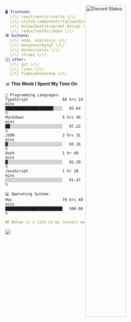 
<a href="https://discord.com/users/279302975371870218" target="_blank">
    <img width="50%" align="right" alt="Discord Status" src="https://lanyard.cnrad.dev/api/279302975371870218?bg=161B22&borderRadius=5px%205px%200%200&hideTimestamp=true&idleMessage=Just%20chillin%27%20at%20the%20moment&animated=true">
</a>

```yaml
🖥️ frontend: 
  \/\/ react/nextjs/svelte \/\/
  \/\/ styled-components/tailwind/mui/
  \/\/ bulma/bootstrap/ant-design \/\/
  \/\/ redux/toolkit/mobx \/\/
🛠 backend: 
  \/\/ node, expressjs \/\/
  \/\/ mongoose/mysql \/\/
  \/\/ docker/axios \/\/
  \/\/ strapi \/\/
👨‍💻 other: 
  \/\/ git \/\/ 
  \/\/ linux \/\/
  \/\/ figma/photoshop \/\/
```
<!--START_SECTION:waka-->
📊 **This Week I Spent My Time On** 

```text
💬 Programming Languages: 
TypeScript               68 hrs 14 mins      █████████████████████░░░░   85.64 % 
Markdown                 5 hrs 45 mins       ██░░░░░░░░░░░░░░░░░░░░░░░   07.22 % 
JSON                     2 hrs 31 mins       █░░░░░░░░░░░░░░░░░░░░░░░░   03.16 % 
Bash                     1 hr 49 mins        █░░░░░░░░░░░░░░░░░░░░░░░░   02.29 % 
JavaScript               1 hr 10 mins        ░░░░░░░░░░░░░░░░░░░░░░░░░   01.47 % 

💻 Operating System: 
Mac                      79 hrs 40 mins      █████████████████████████   100.00 % 
```


<!--END_SECTION:waka-->
```yaml
📭 Below is a link to my contact website 
```
<a href="https://mxns.xyz" target="_black"> <img src="https://img.shields.io/badge/website-161B22?style=for-the-badge&logo=About.me&logoColor=white"></img> <a/>
